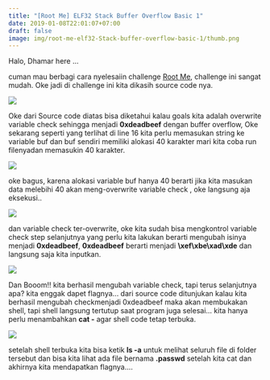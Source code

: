 ```yaml
---
title: "[Root Me] ELF32 Stack Buffer Overflow Basic 1"
date: 2019-01-08T22:01:07+07:00
draft: false
image: img/root-me-elf32-Stack-buffer-overflow-basic-1/thumb.png
---
```

Halo, Dhamar here ...

cuman mau berbagi cara nyelesaiin challenge [Root Me](https://www.root-me.org/en/Challenges/App-System/ELF32-Stack-buffer-overflow-basic-1), challenge ini sangat mudah. Oke jadi di challenge ini kita dikasih source code nya.

![](/img/root-me-elf32-Stack-buffer-overflow-basic-1/source-code.png)

Oke dari Source code diatas bisa diketahui kalau goals kita adalah overwrite variable check sehingga menjadi **0xdeadbeef** dengan buffer overflow, Oke sekarang seperti yang terlihat di line 16 kita perlu memasukan string ke variable buf dan buf sendiri memiliki alokasi 40 karakter mari kita coba run filenyadan memasukin 40 karakter.

![](/img/root-me-elf32-Stack-buffer-overflow-basic-1/step-1.png)

oke bagus, karena alokasi variable buf hanya 40 berarti jika kita masukan data melebihi 40 akan meng-overwrite variable check , oke langsung aja eksekusi..

![](/img/root-me-elf32-Stack-buffer-overflow-basic-1/step-2.png)

dan variable check ter-overwrite, oke kita sudah bisa mengkontrol variable check step selanjutnya yang perlu kita lakukan berarti mengubah isinya menjadi **0xdeadbeef**, **0xdeadbeef** berarti menjadi **\xef\xbe\xad\xde** dan langsung saja kita inputkan.

![](/img/root-me-elf32-Stack-buffer-overflow-basic-1/step-3.png)

Dan Booom!! kita berhasil mengubah variable check, tapi terus selanjutnya apa? kita enggak dapet flagnya... dari source code ditunjukan kalau kita berhasil mengubah checkmenjadi 0xdeadbeef maka akan membukakan shell, tapi shell langsung tertutup saat program juga selesai... kita hanya perlu menambahkan **cat -** agar shell code tetap terbuka.

![](/img/root-me-elf32-Stack-buffer-overflow-basic-1/step-4.png)

setelah shell terbuka kita bisa ketik **ls -a** untuk melihat seluruh file di folder tersebut dan bisa kita lihat ada file bernama **.passwd** setelah kita cat dan akhirnya kita mendapatkan flagnya....
